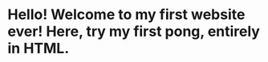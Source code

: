 <h1> Hello! Welcome to my first website ever! Here, try my first pong, entirely in HTML. </h1>

<html>
  <body>
   <canvas id ="folha" width="600" height="500"></canvas>
    <script>
     //window.onload carrega os primeiros comandos.
      window.onload = function() {
        iniciar() //Função que inicializa os comandos e variáveis essenciais antes de tudo;
        setInterval(principal, 1000/30); //Roda o jogo dentro do laço no intervalo X (frames) / Y (ms);
  }
        function iniciar(){
          //Campo canvas
          folhaDesenho = document.getElementById("folha"); //Lembrando que width é largura e height é altura.
          areaDesenho = folhaDesenho.getContext("2d");
          pontuacaoPlayer1 = pontuacaoPlayer2 = 0
          //Variáveis se tornam globais quando estiverem dentro de uma função e não tiverem 'var';
          posicaoPlayer1 = posicaoPlayer2 = 40;
          posicaoXBola = posicaoYBola = 10;
          velocidadeXBola = velocidadeYBola = 10;
          larguraDoCampo = 600;
          alturaDoCampo = 500;
          larguraLinhaMeio = 5;
          alturaLinhaDivideCampos = alturaDoCampo;
          alturaRaquetes = 150;
          alturaRaquetePlayer1 = 150;
          alturaRaquetePlayer2 = 150
          espessuraRaquetes = 8
          diametrBola = 10;
          velocidadePlayer2 = 5;
          efeitoRaquete = 0.3;

      //Raquete Player 1 seguir o mouse:
      folhaDesenho.addEventListener('mousemove', function(e){
      posicaoPlayer1 = e.clientY - alturaRaquetePlayer1/2
      })
    }
    function principal(){ //juntou-se duas funções em uma só, a fim de facilitar o funcionamento do código;
      calcular();
      desenhar();
      }
      function bolanocentro(){
      posicaoXBola = larguraDoCampo / 2;
      posicaoYBola = alturaDoCampo / 2;
      velocidadeXBola = -velocidadeXBola;
      velocidadeYBola = 10;

      }
        function desenhar(){ //Colocou-se todas as figuras numa só função para facilitar a organização
          // Campo:
          areaDesenho.fillStyle = '#286596'; //Primeiro vem a cor;
          areaDesenho.fillRect(0,0,larguraDoCampo,alturaDoCampo); //e só depois a figura.

          // Linha divisora dos campos:
          areaDesenho.fillStyle = '#ff0000';
          areaDesenho.fillRect(larguraDoCampo/2 - larguraLinhaMeio/2,0,larguraLinhaMeio,alturaDoCampo);

          // Raquete Player 1:
          areaDesenho.fillStyle = '#00ffff'; //Caso não colocasse novas cores para as figuras, a última cor colocada seria utilizada para as seguintes;
          areaDesenho.fillRect(0, posicaoPlayer1,espessuraRaquetes,alturaRaquetePlayer1);

          // Raquete Player 2:
          areaDesenho.fillStyle = '#0000ff';
          areaDesenho.fillRect(larguraDoCampo - espessuraRaquetes,posicaoPlayer2,espessuraRaquetes,alturaRaquetePlayer2);

          //Escrever pontuação dos Players:
          areaDesenho.fillText("Player 1 está com: " + pontuacaoPlayer1 + " pontos", 100,20); //Por exemplo aqui utilizou-se a cor anterior ('#ffff33).
          areaDesenho.fillText("Player 2 (A.I.)está com: " + pontuacaoPlayer2 + " pontos", larguraDoCampo-250,20);

          //Bola + Movimentação da Bola:
          areaDesenho.fillStyle = '#ffff33';
          areaDesenho.fillRect(posicaoXBola - diametrBola/2, posicaoYBola - diametrBola/2, diametrBola, diametrBola); //perceba que na verdade a 'movimentação' nada mais é que...
          posicaoXBola = posicaoXBola + velocidadeXBola; //um desenhar e apagar constantes;
          posicaoYBola = posicaoYBola + velocidadeYBola;
        }

    function calcular() { //todas as funções essenciais ao cálculo de ações estão aqui. Busque entender essa parte.

      //Rebater na borda superior
      if(posicaoYBola < 0 && velocidadeYBola < 0){
        velocidadeYBola = -velocidadeYBola
        }
      //Rebater na borda inferior
      if(posicaoYBola > alturaDoCampo && velocidadeYBola > 0) {
        velocidadeYBola= -velocidadeYBola
      }
      //Verifica rebater ou ultrapassar no lado do Player 1:
      if(posicaoXBola < 0) {
      if(posicaoYBola > posicaoPlayer1 && posicaoYBola < posicaoPlayer1 + alturaRaquetePlayer1){
        velocidadeXBola = -velocidadeXBola;
        var diferencaY = posicaoYBola - (posicaoPlayer1 + alturaRaquetePlayer1 / 2);
            velocidadeYBola = diferencaY * efeitoRaquete;
            velocidadeXBola = velocidadeXBola+0.5;
        } else {
        if(alturaRaquetePlayer1 > 15){
        alturaRaquetePlayer1 = alturaRaquetePlayer1 - 5 //Aqui, por exemplo adicionei uma dificuldade ao jogo, até um limite de altura de 15;
          }
          pontuacaoPlayer2++
          velocidadeXBola = 10;
          //Por algum motivo quando coloco isso 'velocidadeXBola = velocidadeXBola + (0.7)', a bola vai diminuindo a velocidade.
          //Estou pensando em tirar o limite e colocar que a raquete chegar a 0, haverá uma condição de derrota, e a mesma condição para o PC;
          // Sei que ficaria mais fácil atrelar tudo aos pontos, mas para aprender melhor, quero fazer do jeito difícil hehe.
        bolanocentro()
        }
      }

      //Rebater ou ultrapassar (e pontuar) no lado direito, do Player 2:
      if(posicaoXBola > larguraDoCampo) {
      if(posicaoYBola > posicaoPlayer2 && posicaoYBola < posicaoPlayer2 + alturaRaquetes){
        velocidadeXBola = -velocidadeXBola;
        var diferencaY = posicaoYBola - (posicaoPlayer2 + alturaRaquetes / 2);
            velocidadeYBola = diferencaY * efeitoRaquete;
            velocidadeXBola = velocidadeXBola-0.5;
        } else {
        if(alturaRaquetePlayer2 > 15){
        alturaRaquetePlayer2 = alturaRaquetePlayer2 - 5 //Aqui, por exemplo adicionei uma dificuldade ao jogo, até um limite de altura de 15;
          }
        pontuacaoPlayer1++
        velocidadePlayer2 = velocidadePlayer2 + (0.5)
        velocidadeXBola = 10;
        //Aqui adicionei outra 'função' de cada ponto aumentar a velocidade do oponente e da bola;
        //Estou tendo em manter o efeito igual quando a raquete fica muito pequena, já que a bola vai praticamente reta mesmo quando bate na ponta;
        bolanocentro()
        }
      }
      //Movimentação automática Player 2:
      if(posicaoPlayer2 + alturaRaquetes / 2 < posicaoYBola){
        (posicaoPlayer2 = posicaoPlayer2 + velocidadePlayer2);
      } else {
        posicaoPlayer2 = posicaoPlayer2 - velocidadePlayer2
      }
    }
    </script>
  </body>
</html>

